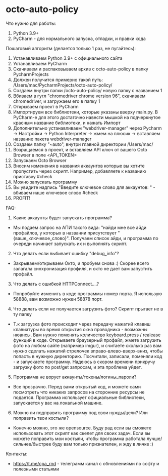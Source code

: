 # octo-auto-policy

Что нужно для работы:
1. Python 3.9+
2. PyCharm - для нормального запуска, отладки, и правки кода

Пошаговый алгоритм (делается только 1 раз, не пугайтесь):
1. Устанавливаем Python 3.9+ с официального сайта
2. Устанавливаем PyCharm
3. Скачиваем и распаковываем архив с octo-auto-policy в папку PycharmProjects
4. Должен получится примерно такой путь: /Users/mac/PycharmProjects/octo-auto-policy/
5. Создаем внутри папки /octo-auto-policy/ новую папку с названием 1
6. Вбиваем в гугл "chromedriver chrome version 96", скачиваем chromedriver, и загружаем его в папку 1
7. Открываем проект в PyCharm
8. Импортируем все библиотеки, которые указаны вверху main.py.
В PyCharm-е для этого достаточно навести мышкой на подчеркнутое красным название библиотеки, и нажать Импорт
6. Дополнительно устанавливаем "webdriver-manager" через Pycharm -> Настройки -> Python Interpreter -> жмем на плюсик -> вставляем название пакета webdriver-manager
7. Создаем папку "~auto", внутри главной директории /Users/mac/
8. Возращаемся в проект, и вставляем API ключ от вашего Octo Browser в поле  <API_TOKEN>
9. Запускаем Octo Browser
10. Вносим изменения в названия аккаунтов которые вы хотите пропустить через скрипт. Например, добавляете к названию приставку #check
11. Можно запускать программу
12. Вы увидите надпись "Введите ключевое слово для аккаунтов: " - вбиваем наше ключевое слово #check
13. PROFIT!

FAQ:
1. Какие аккаунты будет запускать программа?
- Мы подаем запрос на АПИ такого вида: "найди мне все айди профайлов, у которых в названии присутствует "{ваше_ключевое_слово}". Получаем список айди, и программа по очереди начинает запускать их и выполнять скрипт.
2. Что делать если выбивает ошибку "debug_info"?
- Закрываем/открываем Окто, и пробуем снова :) Скорее всего залагала синхронизация профиля, и окто не дает вам запустить профайл.
3. Что делать с ошибкой HTTPConnect....?
- Попробуйте изменить в коде программы номер порта. Я использую 58888, вам возможно нужен 58878 порт.
4. Что делать если не получается загрузить фото? Скрипт прыгает не в ту папку
- Т.к загрузка фото происходит через передачу нажатий клавиш клавиатуры во время открытия окна проводника - возможны нюансы. Вам нужно поменять количество keyboard.press / realease функций в коде.
 Открываете браузерный профайл, жмете загрузить фото на любом сайте (например imgur), и считаете сколько раз вам нужно сделать нажатий стрелочек вправо-влево-вверх-вниз, чтобы попасть в нужную директорию. Посчитали, записали, поменяли код - и запускаете программу.
Надеюсь в скором времени прикручу загрузку фото по post/get запросам, и эта проблема уйдет.
5. Программа не ворует аккаунты/токены/логины_пароли?
- Все прозрачно. Перед вами открытый код, и можете сами посмотреть что никаких запросов на сторонние ресурсы не подается. Программа использует официальные библиотеки, запускается у вас на локальной машине.
6. Можно ли подправить программу под свои нужды/цели? Или поправить твои костыли?
- Конечно можно, это же opensource. Буду рад если вы сможете использовать этот скрипт как скелет для своих задач.
 Если вы можете поправить мои костыли, чтобы программа работала лучше/сильнее/быстрее буду вам только признателен, и жду в личке :)

Контакты:
- https://t.me/cpa_rnd - телеграмм канал с обновлениями по софту и полезными статьями
